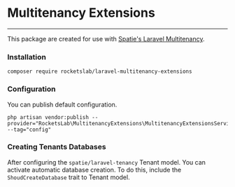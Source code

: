 # Multitenancy Extensions
---
This package are created for use with [Spatie's Laravel Multitenancy](https://spatie.be/docs/laravel-multitenancy/v1/introduction).

### Installation

```shell
composer require rocketslab/laravel-multitenancy-extensions
```

### Configuration

You can publish default configuration. 

```shell
php artisan vendor:publish --provider="RocketsLab\MultitenancyExtensions\MultitenancyExtensionsServiceProvider" --tag="config"
```

### Creating Tenants Databases

After configuring the `spatie/laravel-tenancy` Tenant model. You can
activate automatic database creation. To do this, include the `ShoudCreateDatabase` trait 
to Tenant model.

### 

